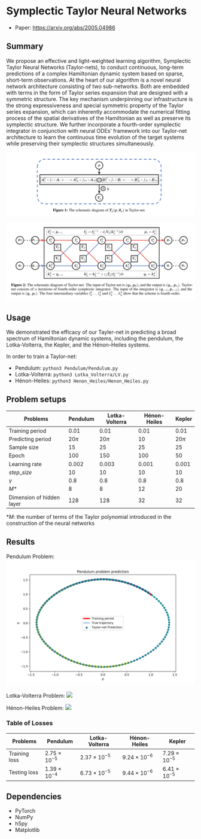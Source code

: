# Symplectic Taylor Neural Networks
* Paper: https://arxiv.org/abs/2005.04986


## Summary
We propose an effective and light-weighted learning algorithm, Symplectic Taylor Neural Networks (Taylor-nets), to conduct continuous, long-term predictions of a complex Hamiltonian dynamic system based on sparse, short-term observations. At the heart of our algorithm is a novel neural network architecture consisting of two sub-networks. Both are embedded with terms in the form of Taylor series expansion that are designed with a symmetric structure. The key mechanism underpinning our infrastructure is the strong expressiveness and special symmetric property of the Taylor series expansion, which can inherently accommodate the numerical fitting process of the spatial derivatives of the Hamiltonian as well as preserve its symplectic structure. We further incorporate a fourth-order symplectic integrator in conjunction with neural ODEs’ framework into our Taylor-net architecture to learn the continuous time evolution of the target systems while preserving their symplectic structures simultaneously. 


![](https://github.com/ytong6/Taylor-net/blob/master/Figures/net2.png)

![](https://github.com/ytong6/Taylor-net/blob/master/Figures/net.png)


## Usage
We demonstrated the efficacy of our Tayler-net in predicting a broad spectrum of Hamiltonian dynamic systems, including the pendulum, the Lotka-Volterra, the Kepler, and the Hénon–Heiles systems.

In order to train a Taylor-net:
* Pendulum: `python3 Pendulum/Pendulum.py`
* Lotka-Volterra: `python3 Lotka_Volterra/LV.py`
* Hénon-Heiles: `python3 Henon_Heiles/Henon_Heiles.py`

## Problem setups

| Problems      | Pendulum      | Lotka-Volterra| Hénon-Heiles | Kepler |
| ------------- | ------------- | ------------- |------------- |------------- |
| Training period | 0.01  | 0.01  | 0.01  | 0.01 |
| Predicting period | 20$\pi$  | 20$\pi$  | 10  | 20$\pi$  |
| Sample size  | 15  | 25  | 25  | 25  |
| Epoch  | 100  | 150  | 100  | 50  |
| Learning rate  | 0.002  | 0.003  | 0.001  | 0.001  |
| $step\_size$  | 10  | 10  | 10  | 10  |
| $\gamma$  | 0.8  | 0.8  | 0.8  | 0.8  |
| $M$*  | 8  | 8  | 12  | 20  |
| Dimension of hidden layer  | 128  | 128  | 32  | 32  |

*$M$: the number of terms of the Taylor polynomial introduced in the construction of the neural networks

## Results

Pendulum Problem:
![](https://github.com/ytong6/Taylor-net/blob/master/Figures/Figure_Pend.png)

Lotka-Volterra Problem:
![](https://github.com/ytong6/Taylor-net/blob/master/Figures/LV.png)

Hénon-Heiles Problem:
![](https://github.com/ytong6/Taylor-net/blob/master/Figures/HH.png)

### Table of Losses
| Problems      | Pendulum      | Lotka-Volterra| Hénon-Heiles | Kepler |
| ------------- | ------------- | ------------- |------------- |------------- |
| Training loss | $2.75$ $\times$ $10^{-5}$  | $2.37$ $\times$ $10^{-5}$  | $9.24$ $\times$ $10^{-6}$  | $7.29$ $\times$ $10^{-5}$ |
| Testing loss | $1.39$ $\times$ $10^{-4}$  | $6.73$ $\times$ $10^{-5}$  | $9.44$ $\times$ $10^{-6}$  | $6.41$ $\times$ $10^{-5}$  |

## Dependencies
* PyTorch
* NumPy
* h5py
* Matplotlib